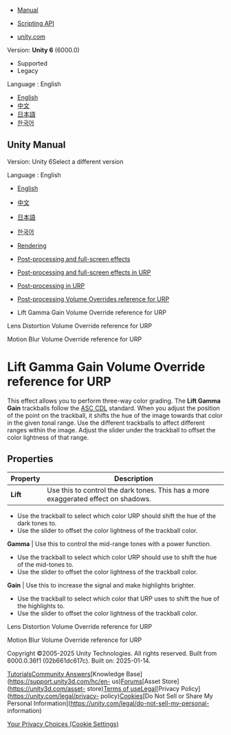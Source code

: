 [](https://docs.unity3d.com)

  * [Manual](../Manual/index.html)
  * [Scripting API](../ScriptReference/index.html)

  * [unity.com](https://unity.com/)

Version: **Unity 6** (6000.0)

  * Supported
  * Legacy

Language : English

  * [English](/Manual/urp/Post-Processing-Lift-Gamma-Gain.html)
  * [中文](/cn/current/Manual/urp/Post-Processing-Lift-Gamma-Gain.html)
  * [日本語](/ja/current/Manual/urp/Post-Processing-Lift-Gamma-Gain.html)
  * [한국어](/kr/current/Manual/urp/Post-Processing-Lift-Gamma-Gain.html)

[](https://docs.unity3d.com)

## Unity Manual

Version: Unity 6Select a different version

Language : English

  * [English](/Manual/urp/Post-Processing-Lift-Gamma-Gain.html)
  * [中文](/cn/current/Manual/urp/Post-Processing-Lift-Gamma-Gain.html)
  * [日本語](/ja/current/Manual/urp/Post-Processing-Lift-Gamma-Gain.html)
  * [한국어](/kr/current/Manual/urp/Post-Processing-Lift-Gamma-Gain.html)

  * [Rendering](../rendering-and-post-processing.html)
  * [Post-processing and full-screen effects](../post-processing-and-full-screen-effects.html)
  * [Post-processing and full-screen effects in URP](../urp/post-processing-and-full-screen-effects-urp.html)
  * [Post-processing in URP](../urp/post-processing-in-urp.html)
  * [Post-processing Volume Overrides reference for URP](../urp/EffectList.html)
  * Lift Gamma Gain Volume Override reference for URP

[](../urp/Post-Processing-Lens-Distortion.html)

Lens Distortion Volume Override reference for URP

[](../urp/Post-Processing-Motion-Blur.html)

Motion Blur Volume Override reference for URP

# Lift Gamma Gain Volume Override reference for URP

This effect allows you to perform three-way color grading. The **Lift Gamma
Gain** trackballs follow the [ASC CDL](https://en.wikipedia.org/wiki/ASC_CDL)
standard. When you adjust the position of the point on the trackball, it
shifts the hue of the image towards that color in the given tonal range. Use
the different trackballs to affect different ranges within the image. Adjust
the slider under the trackball to offset the color lightness of that range.

## Properties

**Property** | **Description**  
---|---  
**Lift** | Use this to control the dark tones. This has a more exaggerated effect on shadows.

  * Use the trackball to select which color URP should shift the hue of the dark tones to.
  * Use the slider to offset the color lightness of the trackball color.

  
**Gamma** | Use this to control the mid-range tones with a power function.

  * Use the trackball to select which color URP should use to shift the hue of the mid-tones to.
  * Use the slider to offset the color lightness of the trackball color.

  
**Gain** | Use this to increase the signal and make highlights brighter.

  * Use the trackball to select which color that URP uses to shift the hue of the highlights to.
  * Use the slider to offset the color lightness of the trackball color.

  
  
[](../urp/Post-Processing-Lens-Distortion.html)

Lens Distortion Volume Override reference for URP

[](../urp/Post-Processing-Motion-Blur.html)

Motion Blur Volume Override reference for URP

Copyright ©2005-2025 Unity Technologies. All rights reserved. Built from
6000.0.36f1 (02b661dc617c). Built on: 2025-01-14.

[Tutorials](https://learn.unity.com/)[Community
Answers](https://answers.unity3d.com)[Knowledge
Base](https://support.unity3d.com/hc/en-
us)[Forums](https://forum.unity3d.com)[Asset Store](https://unity3d.com/asset-
store)[Terms of
use](https://docs.unity3d.com/Manual/TermsOfUse.html)[Legal](https://unity.com/legal)[Privacy
Policy](https://unity.com/legal/privacy-
policy)[Cookies](https://unity.com/legal/cookie-policy)[Do Not Sell or Share
My Personal Information](https://unity.com/legal/do-not-sell-my-personal-
information)

[Your Privacy Choices (Cookie Settings)](javascript:void\(0\);)


